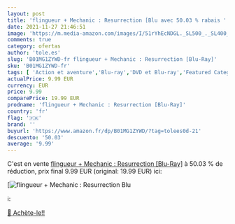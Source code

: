 ```yaml
---
layout: post
title: 'flingueur + Mechanic : Resurrection [Blu avec 50.03 % rabais '
date: 2021-11-27 21:46:51
image: 'https://m.media-amazon.com/images/I/51rYhEcNDGL._SL500_._SL400_.jpg'
comments: true
category: ofertas
author: 'tole.es'
slug: 'B01MG1ZYWD-fr flingueur + Mechanic : Resurrection [Blu-Ray]'
sku: 'B01MG1ZYWD-fr'
tags: [ 'Action et aventure','Blu-ray','DVD et Blu-ray','Featured Categories','Films','Thriller', ]
actualPrice: 9.99 EUR
currency: EUR
price: 9.99
comparePrice: 19.99 EUR
prodname: 'flingueur + Mechanic : Resurrection [Blu-Ray]'
country: 'fr'
flag: '🇫🇷'
brand: ''
buyurl: 'https://www.amazon.fr/dp/B01MG1ZYWD/?tag=tolees0d-21'
descuento: '50.03'
average: '9.99'
---
```


C'est en vente [flingueur + Mechanic : Resurrection [Blu-Ray]](https://www.amazon.fr/dp/B01MG1ZYWD/?tag=tolees0d-21)  à  50.03 % de réduction, prix final  9.99 EUR (original: 19.99 EUR) ici:

[![flingueur + Mechanic : Resurrection [Blu](https://m.media-amazon.com/images/I/51rYhEcNDGL._SL500_._SL400_.jpg)](https://www.amazon.fr/dp/B01MG1ZYWD/?tag=tolees0d-21)

ℹ️:


[🛒 Achète-le!!](https://www.amazon.fr/dp/B01MG1ZYWD/?tag=tolees0d-21)
